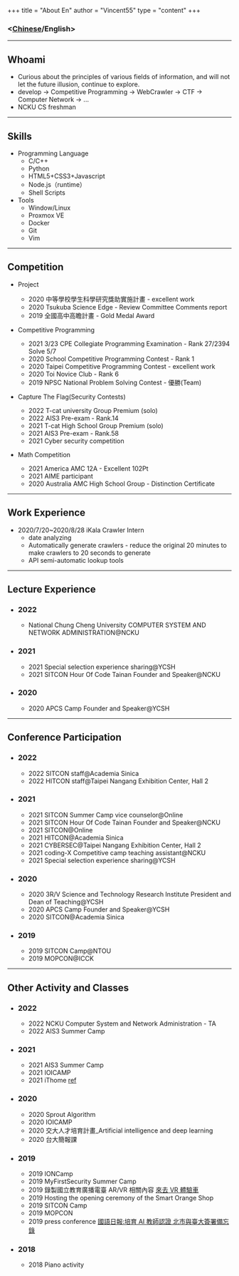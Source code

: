 +++
title = "About En"
author = "Vincent55"
type = "content"
+++

### <[Chinese](/about/)/English>

---

## Whoami

- Curious about the principles of various fields of information, and will not let the future illusion, continue to explore.
- develop -> Competitive Programming -> WebCrawler -> CTF -> Computer Network -> ...
- NCKU CS freshman

---

## Skills

- Programming Language
  - C/C++
  - Python
  - HTML5+CSS3+Javascript
  - Node.js（runtime）
  - Shell Scripts
- Tools
  - Window/Linux
  - Proxmox VE
  - Docker
  - Git
  - Vim

---

## Competition

- Project

  - 2020 中等學校學生科學研究獎助實施計畫 - excellent work
  - 2020 Tsukuba Science Edge - Review Committee Comments report
  - 2019 全國高中高瞻計畫 - Gold Medal Award

- Competitive Programming

  - 2021 3/23 CPE Collegiate Programming Examination - Rank 27/2394 Solve 5/7
  - 2020 School Competitive Programming Contest - Rank 1
  - 2020 Taipei Competitive Programming Contest - excellent work
  - 2020 Toi Novice Club - Rank 6
  - 2019 NPSC National Problem Solving Contest - 優勝(Team)

- Capture The Flag(Security Contests)

  - 2022 T-cat university Group Premium (solo)
  - 2022 AIS3 Pre-exam - Rank.14
  - 2021 T-cat High School Group Premium (solo)
  - 2021 AIS3 Pre-exam - Rank.58
  - 2021 Cyber security competition

- Math Competition
  - 2021 America AMC 12A - Excellent 102Pt
  - 2021 AIME participant
  - 2020 Australia AMC High School Group - Distinction Certificate

---

## Work Experience

- 2020/7/20~2020/8/28 iKala Crawler Intern
  - date analyzing
  - Automatically generate crawlers - reduce the original 20 minutes to make crawlers to 20 seconds to generate
  - API semi-automatic lookup tools

---

## Lecture Experience

- ### 2022
  - National Chung Cheng University COMPUTER SYSTEM AND NETWORK ADMINISTRATION@NCKU
- ### 2021
  - 2021 Special selection experience sharing@YCSH
  - 2021 SITCON Hour Of Code Tainan Founder and Speaker@NCKU
- ### 2020
  - 2020 APCS Camp Founder and Speaker@YCSH

---

## Conference Participation

- ### 2022
  - 2022 SITCON staff@Academia Sinica
  - 2022 HITCON staff@Taipei Nangang Exhibition Center, Hall 2
- ### 2021
  - 2021 SITCON Summer Camp vice counselor@Online
  - 2021 SITCON Hour Of Code Tainan Founder and Speaker@NCKU
  - 2021 SITCON@Online
  - 2021 HITCON@Academia Sinica
  - 2021 CYBERSEC@Taipei Nangang Exhibition Center, Hall 2
  - 2021 coding-X Competitive camp teaching assistant@NCKU
  - 2021 Special selection experience sharing@YCSH
- ### 2020
  - 2020 3R/V Science and Technology Research Institute President and Dean of Teaching@YCSH
  - 2020 APCS Camp Founder and Speaker@YCSH
  - 2020 SITCON@Academia Sinica
- ### 2019
  - 2019 SITCON Camp@NTOU
  - 2019 MOPCON@ICCK

---

## Other Activity and Classes

- ### 2022
  - 2022 NCKU Computer System and Network Administration - TA
  - 2022 AIS3 Summer Camp
- ### 2021
  - 2021 AIS3 Summer Camp
  - 2021 IOICAMP
  - 2021 iThome [ref](https://ithelp.ithome.com.tw/users/20134430/ironman/4307)
- ### 2020
  - 2020 Sprout Algorithm
  - 2020 IOICAMP
  - 2020 交大人才培育計畫\_Artificial intelligence and deep learning
  - 2020 台大簡報課
- ### 2019
  - 2019 IONCamp
  - 2019 MyFirstSecurity Summer Camp
  - 2019 錄製國立教育廣播電臺 AR/VR 相關內容 [來去 VR 體驗車](https://www.ner.gov.tw/program/5a83f4ebc5fd8a01e2df020c/5e0d82131c66c500063e98e0)
  - 2019 Hosting the opening ceremony of the Smart Orange Shop
  - 2019 SITCON Camp
  - 2019 MOPCON
  - 2019 press conference [國語日報:培育 AI 教師認證 北市與臺大簽署備忘錄](https://www.mdnkids.com/search_content.asp?Serial_NO=%20111631)
- ### 2018
  - 2018 Piano activity
